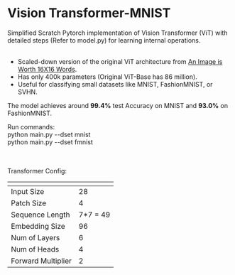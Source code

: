 # Vision Transformer-MNIST
Simplified Scratch Pytorch implementation of Vision Transformer (ViT) with detailed steps (Refer to model.py) for learning internal operations. <br> <br>

<ul>
  <li>Scaled-down version of the original ViT architecture from <a href="https://arxiv.org/pdf/2010.11929.pdf">An Image is Worth 16X16 Words</a>. </lr>
   <li> Has only 400k parameters (Original ViT-Base has 86 million). </li>
  <li>Useful for classifying small datasets like MNIST, FashionMNIST, or SVHN. </li>
</ul>  

The model achieves around **99.4%** test Accuracy on MNIST and **93.0%** on FashionMNIST.


Run commands: <br>
python main.py --dset mnist <br>
python main.py --dset fmnist

<br><br>
Transformer Config:

 | <!-- -->    | <!-- -->    |
--- | --- | 
Input Size | 28 |
Patch Size | 4 | 
Sequence Length | 7*7 = 49 |
Embedding Size | 96 | 
Num of Layers | 6 | 
Num of Heads | 4 | 
Forward Multiplier | 2 | 
